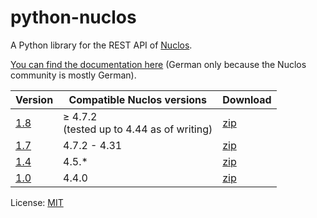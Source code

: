 # python-nuclos

A Python library for the REST API of [Nuclos](http://www.nuclos.de/).

[You can find the documentation here](http://saierd.github.io/python-nuclos/) (German only because the Nuclos community is mostly German).

| Version                                                         | Compatible Nuclos versions | Download |
| --------------------------------------------------------------- | -------------------------- | -------- |
| [1.8](https://github.com/saierd/python-nuclos/releases/tag/1.8) | ≥ 4.7.2<br>(tested up to 4.44 as of writing)| [zip](https://github.com/saierd/python-nuclos/releases/download/1.8/python-nuclos-1.8.zip) |
| [1.7](https://github.com/saierd/python-nuclos/releases/tag/1.7) | 4.7.2 - 4.31               | [zip](https://github.com/saierd/python-nuclos/releases/download/1.7/python-nuclos-1.7.zip) |
| [1.4](https://github.com/saierd/python-nuclos/releases/tag/1.4) | 4.5.*                      | [zip](https://github.com/saierd/python-nuclos/releases/download/1.4/python-nuclos-1.4.zip) |
| [1.0](https://github.com/saierd/python-nuclos/releases/tag/1.0) | 4.4.0                      | [zip](https://github.com/saierd/python-nuclos/releases/download/1.0/python-nuclos-1.0.zip) |

License: [MIT](https://github.com/saierd/python-nuclos/blob/master/LICENSE)
